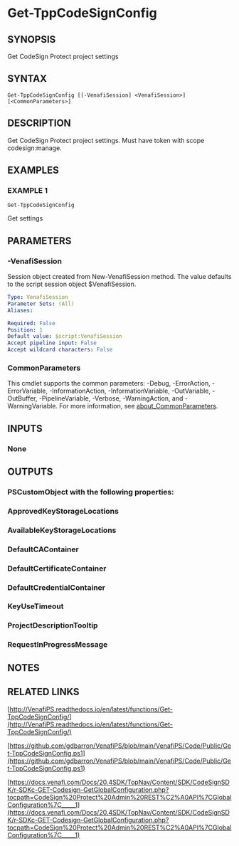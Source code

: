 # Get-TppCodeSignConfig

## SYNOPSIS
Get CodeSign Protect project settings

## SYNTAX

```
Get-TppCodeSignConfig [[-VenafiSession] <VenafiSession>] [<CommonParameters>]
```

## DESCRIPTION
Get CodeSign Protect project settings. 
Must have token with scope codesign:manage.

## EXAMPLES

### EXAMPLE 1
```
Get-TppCodeSignConfig
```

Get settings

## PARAMETERS

### -VenafiSession
Session object created from New-VenafiSession method. 
The value defaults to the script session object $VenafiSession.

```yaml
Type: VenafiSession
Parameter Sets: (All)
Aliases:

Required: False
Position: 1
Default value: $script:VenafiSession
Accept pipeline input: False
Accept wildcard characters: False
```

### CommonParameters
This cmdlet supports the common parameters: -Debug, -ErrorAction, -ErrorVariable, -InformationAction, -InformationVariable, -OutVariable, -OutBuffer, -PipelineVariable, -Verbose, -WarningAction, and -WarningVariable. For more information, see [about_CommonParameters](http://go.microsoft.com/fwlink/?LinkID=113216).

## INPUTS

### None
## OUTPUTS

### PSCustomObject with the following properties:
###     ApprovedKeyStorageLocations
###     AvailableKeyStorageLocations
###     DefaultCAContainer
###     DefaultCertificateContainer
###     DefaultCredentialContainer
###     KeyUseTimeout
###     ProjectDescriptionTooltip
###     RequestInProgressMessage
## NOTES

## RELATED LINKS

[http://VenafiPS.readthedocs.io/en/latest/functions/Get-TppCodeSignConfig/](http://VenafiPS.readthedocs.io/en/latest/functions/Get-TppCodeSignConfig/)

[https://github.com/gdbarron/VenafiPS/blob/main/VenafiPS/Code/Public/Get-TppCodeSignConfig.ps1](https://github.com/gdbarron/VenafiPS/blob/main/VenafiPS/Code/Public/Get-TppCodeSignConfig.ps1)

[https://docs.venafi.com/Docs/20.4SDK/TopNav/Content/SDK/CodeSignSDK/r-SDKc-GET-Codesign-GetGlobalConfiguration.php?tocpath=CodeSign%20Protect%20Admin%20REST%C2%A0API%7CGlobalConfiguration%7C_____1](https://docs.venafi.com/Docs/20.4SDK/TopNav/Content/SDK/CodeSignSDK/r-SDKc-GET-Codesign-GetGlobalConfiguration.php?tocpath=CodeSign%20Protect%20Admin%20REST%C2%A0API%7CGlobalConfiguration%7C_____1)

